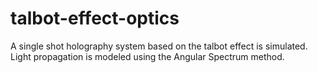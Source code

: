 # talbot-effect-optics
A single shot holography system based on the talbot effect is simulated. Light propagation is modeled using the Angular Spectrum method.
